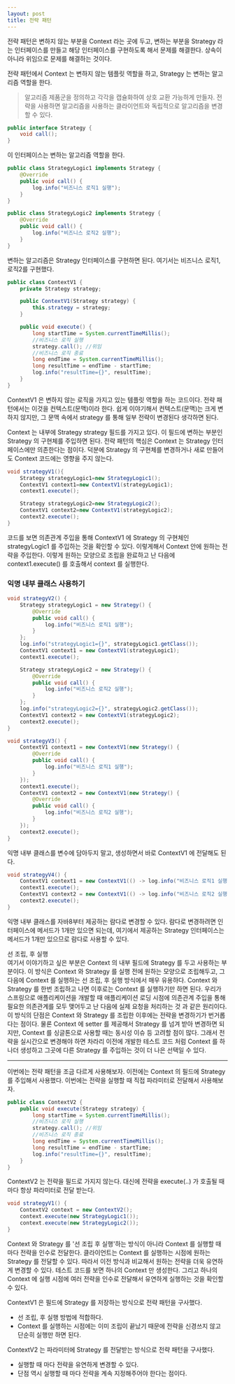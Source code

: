 ```yaml
---
layout: post
title: 전략 패턴
---
```


전략 패턴은 변하지 않는 부분을 Context 라는 곳에 두고, 변하는 부분을 Strategy 라는 인터페이스를
만들고 해당 인터페이스를 구현하도록 해서 문제를 해결한다. 상속이 아니라 위임으로 문제를 해결하는
것이다.

전략 패턴에서 Context 는 변하지 않는 템플릿 역할을 하고, Strategy 는 변하는 알고리즘 역할을 한다.

>알고리즘 제품군을 정의하고 각각을 캡슐화하여 상호 교환 가능하게 만들자. 전략을 사용하면 알고리즘을
사용하는 클라이언트와 독립적으로 알고리즘을 변경할 수 있다.


~~~java
public interface Strategy {
    void call();
}
~~~
이 인터페이스는 변하는 알고리즘 역할을 한다.

~~~java
public class StrategyLogic1 implements Strategy {
    @Override
    public void call() {
        log.info("비즈니스 로직1 실행");
    }
}

public class StrategyLogic2 implements Strategy {
    @Override
    public void call() {
        log.info("비즈니스 로직2 실행");
    }
}
~~~
변하는 알고리즘은 Strategy 인터페이스를 구현하면 된다. 여기서는 비즈니스 로직1, 로직2를 구현했다.


~~~java
public class ContextV1 {
    private Strategy strategy;

    public ContextV1(Strategy strategy) {
        this.strategy = strategy;
    }

    public void execute() {
        long startTime = System.currentTimeMillis();
        //비즈니스 로직 실행
        strategy.call(); //위임
        //비즈니스 로직 종료
        long endTime = System.currentTimeMillis();
        long resultTime = endTime - startTime;
        log.info("resultTime={}", resultTime);
    }
}
~~~
ContextV1 은 변하지 않는 로직을 가지고 있는 템플릿 역할을 하는 코드이다. 전략 패턴에서는 이것을
컨텍스트(문맥)이라 한다.
쉽게 이야기해서 컨텍스트(문맥)는 크게 변하지 않지만, 그 문맥 속에서 strategy 를 통해 일부 전략이
변경된다 생각하면 된다.

Context 는 내부에 Strategy strategy 필드를 가지고 있다. 이 필드에 변하는 부분인 Strategy 의
구현체를 주입하면 된다.
전략 패턴의 핵심은 Context 는 Strategy 인터페이스에만 의존한다는 점이다. 덕분에 Strategy 의
구현체를 변경하거나 새로 만들어도 Context 코드에는 영향을 주지 않는다.

~~~java
void strategyV1(){
    Strategy strategyLogic1=new StrategyLogic1();
    ContextV1 context1=new ContextV1(strategyLogic1);
    context1.execute();

    Strategy strategyLogic2=new StrategyLogic2();
    ContextV1 context2=new ContextV1(strategyLogic2);
    context2.execute();
}
~~~
코드를 보면 의존관계 주입을 통해 ContextV1 에 Strategy 의 구현체인 strategyLogic1 를 주입하는
것을 확인할 수 있다. 이렇게해서 Context 안에 원하는 전략을 주입한다. 이렇게 원하는 모양으로 조립을
완료하고 난 다음에 context1.execute() 를 호출해서 context 를 실행한다.

### 익명 내부 클래스 사용하기

~~~java
void strategyV2() {
    Strategy strategyLogic1 = new Strategy() {
        @Override
        public void call() {
            log.info("비즈니스 로직1 실행");
        }
    };
    log.info("strategyLogic1={}", strategyLogic1.getClass());
    ContextV1 context1 = new ContextV1(strategyLogic1);
    context1.execute();

    Strategy strategyLogic2 = new Strategy() {
        @Override
        public void call() {
            log.info("비즈니스 로직2 실행");
        }
    };
    log.info("strategyLogic2={}", strategyLogic2.getClass());
    ContextV1 context2 = new ContextV1(strategyLogic2);
    context2.execute();
}
~~~

~~~java
void strategyV3() {
    ContextV1 context1 = new ContextV1(new Strategy() {
        @Override
        public void call() {
            log.info("비즈니스 로직1 실행");
        }
    });
    context1.execute();
    ContextV1 context2 = new ContextV1(new Strategy() {
        @Override
        public void call() {
            log.info("비즈니스 로직2 실행");
        }
    });
    context2.execute();
}
~~~
익명 내부 클래스를 변수에 담아두지 말고, 생성하면서 바로 ContextV1 에 전달해도 된다.

~~~java
void strategyV4() {
    ContextV1 context1 = new ContextV1(() -> log.info("비즈니스 로직1 실행"));
    context1.execute();
    ContextV1 context2 = new ContextV1(() -> log.info("비즈니스 로직2 실행"));
    context2.execute();
}
~~~
익명 내부 클래스를 자바8부터 제공하는 람다로 변경할 수 있다. 람다로 변경하려면 인터페이스에 메서드가
1개만 있으면 되는데, 여기에서 제공하는 Strategy 인터페이스는 메서드가 1개만 있으므로 람다로
사용할 수 있다.


선 조립, 후 실행   
여기서 이야기하고 싶은 부분은 Context 의 내부 필드에 Strategy 를 두고 사용하는 부분이다.
이 방식은 Context 와 Strategy 를 실행 전에 원하는 모양으로 조립해두고, 그 다음에 Context 를
실행하는 선 조립, 후 실행 방식에서 매우 유용하다.
Context 와 Strategy 를 한번 조립하고 나면 이후로는 Context 를 실행하기만 하면 된다. 우리가
스프링으로 애플리케이션을 개발할 때 애플리케이션 로딩 시점에 의존관계 주입을 통해 필요한 의존관계를
모두 맺어두고 난 다음에 실제 요청을 처리하는 것 과 같은 원리이다.
이 방식의 단점은 Context 와 Strategy 를 조립한 이후에는 전략을 변경하기가 번거롭다는 점이다. 물론
Context 에 setter 를 제공해서 Strategy 를 넘겨 받아 변경하면 되지만, Context 를 싱글톤으로
사용할 때는 동시성 이슈 등 고려할 점이 많다. 그래서 전략을 실시간으로 변경해야 하면 차라리 이전에
개발한 테스트 코드 처럼 Context 를 하나더 생성하고 그곳에 다른 Strategy 를 주입하는 것이 더 나은
선택일 수 있다.

---

이번에는 전략 패턴을 조금 다르게 사용해보자. 이전에는 Context 의 필드에 Strategy 를 주입해서
사용했다. 이번에는 전략을 실행할 때 직접 파라미터로 전달해서 사용해보자.

~~~java
public class ContextV2 {
    public void execute(Strategy strategy) {
        long startTime = System.currentTimeMillis();
        //비즈니스 로직 실행
        strategy.call(); //위임
        //비즈니스 로직 종료
        long endTime = System.currentTimeMillis();
        long resultTime = endTime - startTime;
        log.info("resultTime={}", resultTime);
    }
}
~~~
ContextV2 는 전략을 필드로 가지지 않는다. 대신에 전략을 execute(..) 가 호출될 때 마다 항상
파라미터로 전달 받는다.

~~~java
void strategyV1() {
    ContextV2 context = new ContextV2();
    context.execute(new StrategyLogic1());
    context.execute(new StrategyLogic2());
}
~~~
Context 와 Strategy 를 '선 조립 후 실행'하는 방식이 아니라 Context 를 실행할 때 마다 전략을 인수로
전달한다.
클라이언트는 Context 를 실행하는 시점에 원하는 Strategy 를 전달할 수 있다. 따라서 이전 방식과
비교해서 원하는 전략을 더욱 유연하게 변경할 수 있다.
테스트 코드를 보면 하나의 Context 만 생성한다. 그리고 하나의 Context 에 실행 시점에 여러 전략을
인수로 전달해서 유연하게 실행하는 것을 확인할 수 있다.


ContextV1 은 필드에 Strategy 를 저장하는 방식으로 전략 패턴을 구사했다.
- 선 조립, 후 실행 방법에 적합하다.
- Context 를 실행하는 시점에는 이미 조립이 끝났기 때문에 전략을 신경쓰지 않고 단순히 실행만 하면 된다.

ContextV2 는 파라미터에 Strategy 를 전달받는 방식으로 전략 패턴을 구사했다.
- 실행할 때 마다 전략을 유연하게 변경할 수 있다.
- 단점 역시 실행할 때 마다 전략을 계속 지정해주어야 한다는 점이다.